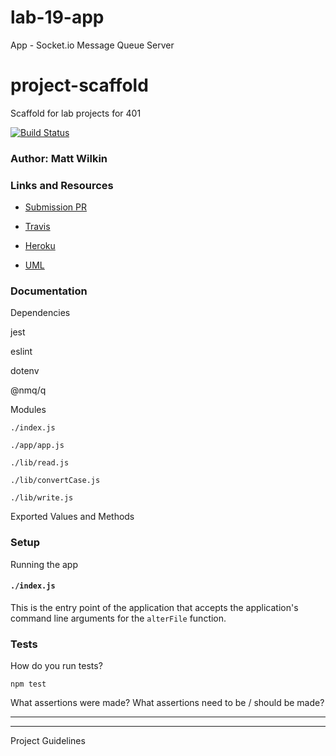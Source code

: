 # lab-19-app
App - Socket.io Message Queue Server
# project-scaffold
Scaffold for lab projects for 401

[![Build Status](https://www.travis-ci.com/mwilkin-401-advanced-javascript/lab-04.svg?branch=master)](https://www.travis-ci.com/mwilkin-401-advanced-javascript/lab-04)

### Author: Matt Wilkin

### Links and Resources
* [Submission PR](https://github.com/mwilkin-401-advanced-javascript/lab-04/pull/4)

* [Travis](https://www.travis-ci.com/mwilkin-401-advanced-javascript/lab-04)

* [Heroku]()

* [UML]()

### Documentation

Dependencies

jest

eslint

dotenv

@nmq/q

Modules

`./index.js`

`./app/app.js`

`./lib/read.js`

`./lib/convertCase.js`

`./lib/write.js`

Exported Values and Methods


### Setup

Running the app

#### `./index.js`

This is the entry point of the application that accepts the application's command line arguments for the `alterFile` function.

### Tests
How do you run tests?

`npm test`

What assertions were made?
What assertions need to be / should be made?

_________________
_________________

Project Guidelines